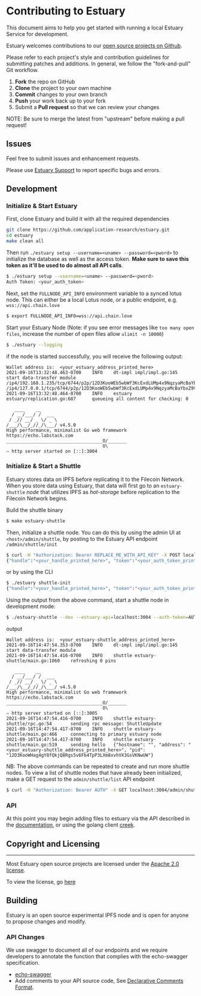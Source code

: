 # Contributing to Estuary

This document aims to help you get started with running a local Estuary Service for development.

Estuary welcomes contributions to our [open source projects on Github](https://github.com/application-research).

Please refer to each project's style and contribution guidelines for submitting patches and additions. In general, we follow the "fork-and-pull" Git workflow.

 1. **Fork** the repo on GitHub
 2. **Clone** the project to your own machine
 3. **Commit** changes to your own branch
 4. **Push** your work back up to your fork
 5. Submit a **Pull request** so that we can review your changes

NOTE: Be sure to merge the latest from "upstream" before making a pull request!
## Issues

Feel free to submit issues and enhancement requests.

Please use [Estuary Support](https://docs.estuary.tech/feedback) to report specific bugs and errors.

## Development

### Initialize & Start Estuary

First, clone Estuary and build it with all the required dependencies
```bash
git clone https://github.com/application-research/estuary.git
cd estuary
make clean all
```

Then run `./estuary setup --username=<uname> --password=<pword>` to initialize the database as well as the access token. **Make sure to save this token as it'll be used to do almost all API calls**.
```bash
$ ./estuary setup --username=<uname> --password=<pword>
Auth Token: <your_auth_token>
```

Next, set the `FULLNODE_API_INFO` environment variable to a synced lotus node. This can either be a local Lotus node, or a public endpoint, e.g. `wss://api.chain.love`
```bash
$ export FULLNODE_API_INFO=wss://api.chain.love
```

Start your Estuary Node (Note: if you see error messages like `too many open files`, increase the number of open files allow `ulimit -n 10000`)
```bash
$ ./estuary --logging
```

if the node is started successfully, you will receive the following output:
```
Wallet address is:  <your_estuary_address_printed_here>
2021-09-16T13:32:48.463-0700    INFO    dt-impl impl/impl.go:145        start data-transfer module
/ip4/192.168.1.235/tcp/6744/p2p/12D3KooWEb5wbWf3KcExdLUMp4x9NqzyaMcBaYbxZ9V6RUNwvpX8
/ip4/127.0.0.1/tcp/6744/p2p/12D3KooWEb5wbWf3KcExdLUMp4x9NqzyaMcBaYbxZ9V6RUNwvpX8
2021-09-16T13:32:48.464-0700    INFO    estuary estuary/replication.go:687      queueing all content for checking: 0

   ____    __
  / __/___/ /  ___
 / _// __/ _ \/ _ \
/___/\__/_//_/\___/ v4.5.0
High performance, minimalist Go web framework
https://echo.labstack.com
____________________________________O/_______
                                    O\
⇨ http server started on [::]:3004
```

### Initialize & Start a Shuttle

Estuary stores data on IPFS before replicating it to the Filecoin Network. When you store data using Estuary, that data will first go to an `estuary-shuttle` *node* that utilizes IPFS as *hot-storage* before replication to the Filecoin Network begins.

Build the shuttle binary
```bash
$ make estuary-shuttle
```

Then, initialize a shuttle node. You can do this by using the admin UI at `<host>/admin/shuttle`, by posting to the Estuary API endpoint `/admin/shuttle/init` 
```bash
$ curl -H "Authorization: Bearer REPLACE_ME_WITH_API_KEY" -X POST localhost:3004/admin/shuttle/init
{"handle":"<your_handle_printed_here>", "token":"<your_auth_token_printed_here>"}
```

or by using the CLI 
```bash 
$ ./estuary shuttle-init
{"handle":"<your_handle_printed_here>", "token":"<your_auth_token_printed_here>"}
```

Using the output from the above command, start a shuttle node in development mode: 
```bash
$ ./estuary-shuttle --dev --estuary-api=localhost:3004 --auth-token=AUTH_TOKEN --handle=SHUTTLE_HANDLE --logging --host=localhost:3005
```
output
```
Wallet address is:  <your_estuary-shuttle_address_printed_here>
2021-09-16T14:47:54.353-0700    INFO    dt-impl impl/impl.go:145        start data-transfer module
2021-09-16T14:47:54.416-0700    INFO    shuttle estuary-shuttle/main.go:1060    refreshing 0 pins

   ____    __
  / __/___/ /  ___
 / _// __/ _ \/ _ \
/___/\__/_//_/\___/ v4.5.0
High performance, minimalist Go web framework
https://echo.labstack.com
____________________________________O/_______
                                    O\
⇨ http server started on [::]:3005
2021-09-16T14:47:54.416-0700    INFO    shuttle estuary-shuttle/rpc.go:54       sending rpc message: ShuttleUpdate
2021-09-16T14:47:54.417-0700    INFO    shuttle estuary-shuttle/main.go:466     connecting to primary estuary node
2021-09-16T14:47:54.417-0700    INFO    shuttle estuary-shuttle/main.go:519     sending hello   {"hostname": "", "address": "<your_estuary-shuttle_address_printed_here>", "pid": "12D3KooWHag4gY8fQkjQ8Rgs5v6Fb4TpP3LXm8xvhVX3GsVKNwUW"}
```

NB: The above commands can be repeated to create and run more shuttle nodes. 
To view a list of shuttle nodes that have already been initialized, make a GET request to the `admin/shuttle/list` API endpoint 
```bash
$ curl -H "Authorization: Bearer AUTH" -X GET localhost:3004/admin/shuttle/list 
```

### API

At this point you may begin adding files to estuary via the API described in the [documentation](https://docs.estuary.tech/api-content-add), or using the golang client [creek](https://github.com/iand/creek).

## Copyright and Licensing
-----------------------

Most Estuary open source projects are licensed under the [Apache 2.0 license](http://www.apache.org/licenses/LICENSE-2.0).

To view the license, go [here](LICENSE.md)

## Building

Estuary is an open source experimental IPFS node and is open for anyone to propose changes and modify. 

### API Changes
We use swagger to document all of our endpoints and we require developers to annotate the function that complies with the echo-swagger specification. 

- [echo-swagger](https://github.com/swaggo/echo-swagger)
- Add comments to your API source code, See [Declarative Comments Format](https://github.com/swaggo/swag#declarative-comments-format).
